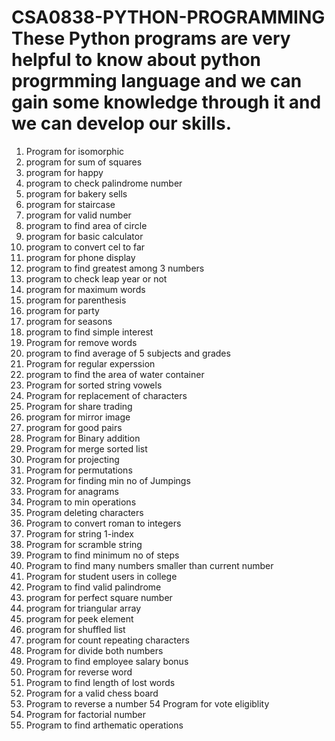# CSA0838-PYTHON-PROGRAMMING  These Python programs are very helpful to know about python progrmming language and we can gain some  knowledge through it and we can develop our skills.
1. Program for isomorphic
2. program for sum of squares 
3. program for happy
4. program to check palindrome number
5. program for bakery sells
6. program for staircase
7. program for valid number
8. program to find area of circle
9. program for basic calculator
10. program to convert cel to far
11. program for phone display
12. program to find greatest among 3 numbers
13. program to check leap year or not
14. program for maximum words
15. program for parenthesis
16. program for party
17. program for seasons
18. program to find simple interest
19. Program for remove words
20. program to find average of 5 subjects and grades
21. Program for regular experssion
22. program to find the area of water container
23. Program for sorted string vowels
24. Program for replacement of characters
25. Program for share trading
26. program for mirror image
27. program for good pairs
28. Program for Binary addition
29. Program for merge sorted list
30. Program for projecting
31. Program for permutations
32. Program for finding min  no of Jumpings
33. Program for anagrams
34. Program to min operations
35. Program deleting characters
36. Program to convert roman to integers
37. Program for string 1-index
38. Program for scramble string
39. Program to find minimum no of steps
40. Program to find many numbers smaller than current number
41. Program for student users in college
42. Program to find valid palindrome
43. program for perfect square number
44. program for triangular array
45. program for peek element
46. program for shuffled list
47. program for count repeating characters
48. Program for divide both numbers
49. Program to find employee salary bonus
50. Program for reverse word
51. Program to find length of lost words
52. Program for a valid chess board
53. Program to reverse a number
54 Program for vote eligiblity
55. Program for factorial number
56. Program to find arthematic operations
